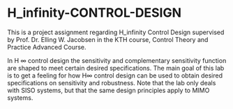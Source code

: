 # H_infinity-CONTROL-DESIGN
This is a project assignment regarding H_infinity Control Design supervised by Prof. Dr. Elling W. Jacobsen in the KTH course, Control Theory and Practice Advanced Course.

In H ∞ control design the sensitivity and complementary sensitivity function are shaped to meet certain desired specifications. The main goal of this lab is to get a feeling for how H∞ control design can be used to obtain desired specifications on sensitivity and robustness. Note that the lab only deals with SISO systems, but that the same design principles apply to MIMO systems.

